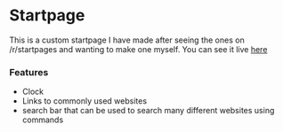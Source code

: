 # Startpage
This is a custom startpage I have made after seeing the ones on /r/startpages and wanting to make one myself. You can see it live [here](https://rickypinder.github.io/startpage/)

### Features
+ Clock
+ Links to commonly used websites 
+ search bar that can be used to search many different websites using commands
